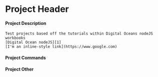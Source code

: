 # Project Header

#### Project Description
    Test projects based off the tutorials within Digital Oceans nodeJS workbooks
    [Digital Ocean nodeJS][1]
    [I'm an inline-style link](https://www.google.com)
#### Project Commands

#### Project Other


[1]: https://assets.digitalocean.com/books/how-to-code-in-nodejs.pdf